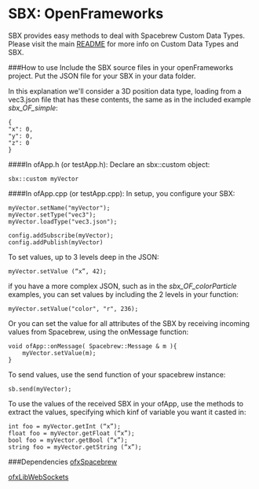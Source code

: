 SBX: OpenFrameworks
===================

SBX provides easy methods to deal with Spacebrew  Custom Data Types. Please visit the main [README](https://github.com/bschorr/sbx) for more info on Custom Data Types and SBX.

###How to use
Include the SBX source files in your openFrameworks project. Put the JSON file for your SBX in your data folder.

In this explanation we'll consider a 3D position data type, loading from a vec3.json file that has these contents, the same as in the included example _sbx_OF_simple_:

```
{
"x": 0,
"y": 0,
"z": 0
}
```

####In ofApp.h (or testApp.h):
Declare an sbx::custom object:

```
sbx::custom myVector
```

####In ofApp.cpp (or testApp.cpp):
In setup, you configure your SBX:

```
myVector.setName("myVector");myVector.setType("vec3");myVector.loadType("vec3.json");config.addSubscribe(myVector);config.addPublish(myVector)```
To set values, up to 3 levels deep in the JSON:
```
myVector.setValue (“x”, 42);```
if you have a more complex JSON, such as in the _sbx_OF_colorParticle_ examples, you can set values by including the 2 levels in your function:```myVector.setValue("color", "r", 236);```
Or you can set the value for all attributes of the SBX by receiving incoming values from Spacebrew, using the onMessage function:

```
void ofApp::onMessage( Spacebrew::Message & m ){    myVector.setValue(m);}
```

To send values, use the send function of your spacebrew instance:

```
sb.send(myVector);
```To use the values of the received SBX in your ofApp, use the methods to extract the values, specifying which kinf of variable you want it casted in:
```
int foo = myVector.getInt (“x”);float foo = myVector.getFloat (“x”);bool foo = myVector.getBool (“x”);string foo = myVector.getString (“x”);``` 
###Dependencies
[ofxSpacebrew](https://github.com/Spacebrew/ofxSpacebrew)

[ofxLibWebSockets](https://github.com/labatrockwell/ofxLibwebsockets)
